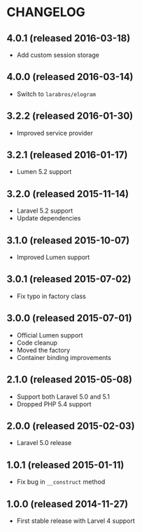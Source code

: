 # CHANGELOG

## 4.0.1 (released 2016-03-18)

- Add custom session storage

## 4.0.0 (released 2016-03-14)

- Switch to `larabros/elogram`

## 3.2.2 (released 2016-01-30)

- Improved service provider

## 3.2.1 (released 2016-01-17)

- Lumen 5.2 support

## 3.2.0 (released 2015-11-14)

- Laravel 5.2 support
- Update dependencies

## 3.1.0 (released 2015-10-07)

- Improved Lumen support

## 3.0.1 (released 2015-07-02)

- Fix typo in factory class

## 3.0.0 (released 2015-07-01)

- Official Lumen support
- Code cleanup
- Moved the factory
- Container binding improvements

## 2.1.0 (released 2015-05-08)

- Support both Laravel 5.0 and 5.1
- Dropped PHP 5.4 support

## 2.0.0 (released 2015-02-03)

- Laravel 5.0 release

## 1.0.1 (released 2015-01-11)

- Fix bug in `__construct` method

## 1.0.0 (released 2014-11-27)

- First stable release with Larvel 4 support
